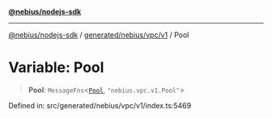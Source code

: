 [**@nebius/nodejs-sdk**](../../../../../README.md)

***

[@nebius/nodejs-sdk](../../../../../README.md) / [generated/nebius/vpc/v1](../README.md) / Pool

# Variable: Pool

> **Pool**: `MessageFns`\<[`Pool`](../interfaces/Pool.md), `"nebius.vpc.v1.Pool"`\>

Defined in: src/generated/nebius/vpc/v1/index.ts:5469
